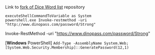 Link to [fork of Dice Word list](https://github.com/Black-Chambers/Diceware-word-lists) repository

```
executeShellCommandToVariable as System
powershell.exe Invoke-restmethod -uri "http://www.dinopass.com/password/Strong"
```

Invoke-RestMethod -uri "https://www.dinopass.com/password/Strong"


[**Windows** PowerShell]
```Add-Type -AssemblyName System.Web; [System.Web.Security.Membership]::GeneratePassword(12,1)```
